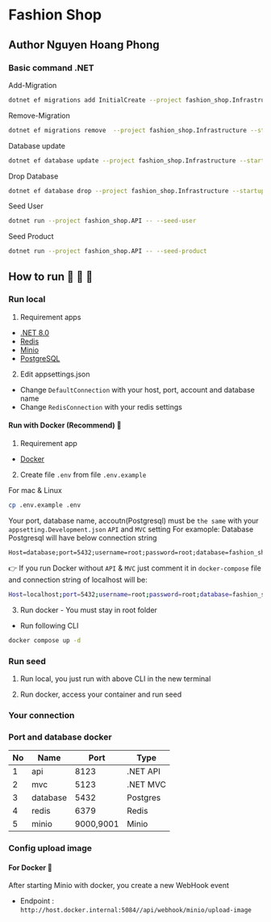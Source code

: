 # Fashion Shop

## Author Nguyen Hoang Phong

### Basic command .NET

Add-Migration

```sh
dotnet ef migrations add InitialCreate --project fashion_shop.Infrastructure --startup-project fashion_shop.API
```

Remove-Migration

```sh
dotnet ef migrations remove  --project fashion_shop.Infrastructure --startup-project fashion_shop.API
```

Database update

```sh
dotnet ef database update --project fashion_shop.Infrastructure --startup-project fashion_shop.API
```

Drop Database

```sh
dotnet ef database drop --project fashion_shop.Infrastructure --startup-project fashion_shop.API
```

Seed User

```sh
dotnet run --project fashion_shop.API -- --seed-user
```

Seed Product

```sh
dotnet run --project fashion_shop.API -- --seed-product
```

## How to run  🎉 🎉 🎉

### Run local

1. Requirement apps

- [.NET 8.0]("https://dotnet.microsoft.com/en-us/download/dotnet/8.0")
- [Redis]("https://redis.io/downloads/")
- [Minio]("https://min.io/download?view=aistor")
- [PostgreSQL]("https://www.postgresql.org/download/")

2. Edit appsettings.json

- Change `DefaultConnection` with your host, port, account and database name
- Change `RedisConnection` with your redis settings

#### Run with Docker (Recommend) 🐳

1. Requirement app

- [Docker]("https://docs.docker.com/desktop/setup/install/mac-install/")

2. Create file `.env` from file `.env.example`

For mac & Linux

```sh
cp .env.example .env 
```

Your port, database name, accoutn(Postgresql) must be `the same` with your `appsetting.Development.json` `API` and `MVC` setting
For examople:
Database Postgresql will have below connection string

```
Host=database;port=5432;username=root;password=root;database=fashion_shop
```

👉 If you run Docker without `API` & `MVC` just comment it in `docker-compose` file
and connection string of localhost will be:

```sh
Host=localhost;port=5432;username=root;password=root;database=fashion_shop
```

3. Run docker - You must stay in root folder

- Run following CLI

```sh
docker compose up -d
```

### Run seed

1. Run local, you just run with above CLI in the new terminal

2. Run docker, access your container and run seed

### Your connection

### Port and database docker

|  No  | Name | Port | Type |
|--- |--- |--- |--- |
| 1   | api | 8123 | .NET API |
| 2   | mvc | 5123 | .NET MVC |
| 3   | database | 5432 | Postgres |
| 4   | redis | 6379 | Redis |
| 5   | minio | 9000,9001 | Minio |

### Config upload image

#### For Docker 🐳

After starting Minio with docker, you create a new WebHook event

- Endpoint : `http://host.docker.internal:5084//api/webhook/minio/upload-image`
